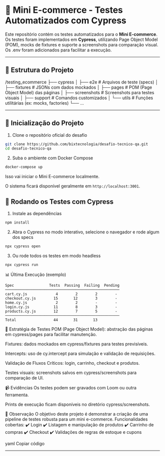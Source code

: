 # 🛒 Mini E-commerce - Testes Automatizados com Cypress

Este repositório contém os testes automatizados para o **Mini E-commerce**.  
Os testes foram implementados em **Cypress**, utilizando Page Object Model (POM), mocks de fixtures e suporte a screenshots para comparação visual.
Os .env foram adicionados para facilitar a execução.

---

## 📂 Estrutura do Projeto

/testing_ecommerce
├── cypress
│ ├── e2e # Arquivos de teste (specs)
│ ├── fixtures # JSONs com dados mockados
│ ├── pages # POM (Page Object Model) das páginas
│ ├── screenshots # Screenshots para testes visuais
│ ├── support # Comandos customizados
│ └── utils # Funções utilitárias (ex: mocks, factories)
└── ...

---

## 🚀 Inicialização do Projeto

1. Clone o repositório oficial do desafio

```bash
git clone https://github.com/bixtecnologia/desafio-tecnico-qa.git
cd desafio-tecnico-qa
```

2. Suba o ambiente com Docker Compose

```bash
docker-compose up 
```

Isso vai iniciar o Mini E-commerce localmente.

O sistema ficará disponível geralmente em `http://localhost:3001`.

## 🧪 Rodando os Testes com Cypress

1. Instale as dependências

```bash
npm install
```

2. Abra o Cypress no modo interativo, selecione o navegador e rode algum dos specs

```bash
npx cypress open
```

3. Ou rode todos os testes em modo headless

```bash
npx cypress run
``` 

📊 Última Execução (exemplo)
```pgsql
Spec                Tests  Passing  Failing  Pending
────────────────────────────────────────────────────
cart.cy.js             4        2        2        -
checkout.cy.js        15       12        3        -
home.cy.js             2        2        -        -
login.cy.js           11        8        3        -
products.cy.js        12        7        5        -
────────────────────────────────────────────────────
Total                 44       31       13
```

🧱 Estratégia de Testes
POM (Page Object Model): abstração das páginas em cypress/pages para facilitar manutenção.

Fixtures: dados mockados em cypress/fixtures para testes previsíveis.

Intercepts: uso de cy.intercept para simulação e validação de requisições.

Validação de Fluxos Críticos: login, carrinho, checkout e produtos.

Testes visuais: screenshots salvos em cypress/screenshots para comparação de UI.

📹 Evidências
Os testes podem ser gravados com Loom ou outra ferramenta.

Prints de execução ficam disponíveis no diretório cypress/screenshots.

📌 Observação
O objetivo deste projeto é demonstrar a criação de uma pipeline de testes robusta para um mini e-commerce.
Funcionalidades cobertas:
✔️ Login
✔️ Listagem e manipulação de produtos
✔️ Carrinho de compras
✔️ Checkout
✔️ Validações de regras de estoque e cupons

yaml
Copiar código

---